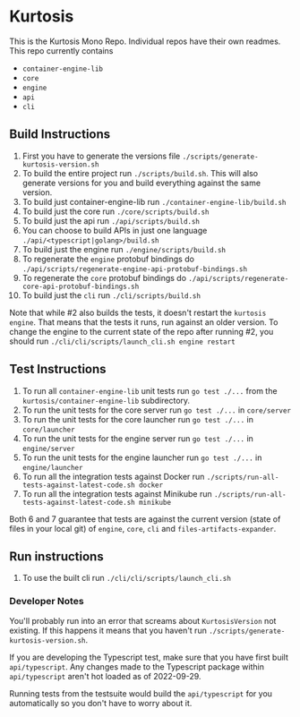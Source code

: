 # Kurtosis

This is the Kurtosis Mono Repo. Individual repos have their own readmes.
This repo currently contains 
- `container-engine-lib`
- `core`
- `engine`
- `api`
- `cli`

## Build Instructions

1. First you have to generate the versions file `./scripts/generate-kurtosis-version.sh`
2. To build the entire project run `./scripts/build.sh`. This will also generate versions for you and build everything against the same version.
3. To build just container-engine-lib run `./container-engine-lib/build.sh`
4. To build just the core run `./core/scripts/build.sh`
5. To build just the api run `./api/scripts/build.sh`
6. You can choose to build APIs in just one language `./api/<typescript|golang>/build.sh`
7. To build just the engine run `./engine/scripts/build.sh`
8. To regenerate the `engine` protobuf bindings do `./api/scripts/regenerate-engine-api-protobuf-bindings.sh`
9. To regenerate the `core` protobuf bindings do `./api/scripts/regenerate-core-api-protobuf-bindings.sh`
10. To build just the `cli` run `./cli/scripts/build.sh`

Note that while \#2 also builds the tests, it doesn't restart the `kurtosis engine`. That means that the tests it runs, run against an older version. 
To change the engine to the current state of the repo after running \#2, you should run `./cli/cli/scripts/launch_cli.sh engine restart`


## Test Instructions

1. To run all `container-engine-lib` unit tests run `go test ./...` from the `kurtosis/container-engine-lib` subdirectory.
2. To run the unit tests for the core server run `go test ./...` in `core/server`
3. To run the unit tests for the core launcher run `go test ./...` in `core/launcher`
4. To run the unit tests for the engine server run `go test ./...` in `engine/server`
5. To run the unit tests for the engine launcher run `go test ./...` in `engine/launcher`
6. To run all the integration tests against Docker run `./scripts/run-all-tests-against-latest-code.sh docker`
7. To run all the integration tests against Minikube run `./scripts/run-all-tests-against-latest-code.sh minikube`

Both 6 and 7 guarantee that tests are against the current version (state of files in your local git) of `engine`, `core`, `cli` and `files-artifacts-expander`.

## Run instructions
1. To use the built cli run `./cli/cli/scripts/launch_cli.sh`

### Developer Notes

You'll probably run into an error that screams about `KurtosisVersion` not existing. If this happens
it means that you haven't run `./scripts/generate-kurtosis-version.sh`.

If you are developing the Typescript test, make sure that you have first built `api/typescript`. Any
changes made to the Typescript package within `api/typescript` aren't hot loaded as of 2022-09-29.

Running tests from the testsuite would build the `api/typescript` for you automatically so you don't have to
worry about it.